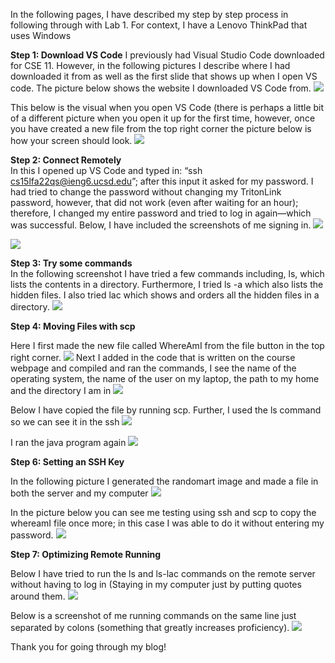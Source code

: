 In the following pages, I have described my step by step process in following through with Lab 1. For context, I have a Lenovo ThinkPad that uses Windows

**Step 1: Download VS Code**
I previously had Visual Studio Code downloaded for CSE 11. However, in the following pictures I describe where I had downloaded it from as well as the first slide that shows up when I open VS code. The picture below shows the website I downloaded VS Code from. 
![](pictures%20for%20lab%20report%202/2022-09-30%20(2).png)


This below is the visual when you open VS Code (there is perhaps a little bit of a different picture when you open it up for the first time, however, once you have created a new file from the top right corner the picture below is how your screen should look. 
![](2022-09-26%20(1).png)

**Step 2: Connect Remotely**  
In this I opened up VS Code and typed in: “ssh cs15lfa22qs@ieng6.ucsd.edu”; after this input it asked for my password. I had tried to change the password without changing my TritonLink password, however, that did not work (even after waiting for an hour); therefore, I changed my entire password and tried to log in again—which was successful. Below, I have included the screenshots of me signing in.
![](pictures%20for%20lab%20report%202/2022-09-30.png)

![](pictures%20for%20lab%20report%202/2022-09-30%20(1).png)

**Step 3: Try some commands**  
In the following screenshot I have tried a few commands including, ls, which lists the contents in a directory. Furthermore, I tried ls -a which also lists the hidden files. I also tried lac which shows and orders all the hidden files in a directory.
![](pictures%20for%20lab%20report%202/2022-09-30%20(3).png)

**Step 4: Moving Files with scp**

Here I first made the new file called WhereAmI from the file button in the top right corner. 
![](pictures%20for%20lab%20report%202/2022-09-30%20(4).png)
Next I added in the code that is written on the course webpage and compiled and ran the commands, I see the name of the operating system, the name of the user on my laptop, the path to my home and the directory I am in 
![](pictures%20for%20lab%20report%202/2022-09-30%20(5).png)

Below I have copied the file by running scp. Further, I used the ls command so we can see it in the ssh
![](pictures%20for%20lab%20report%202/2022-09-30%20(6).png)

I ran the java program again
![](pictures%20for%20lab%20report%202/2022-09-30%20(8).png)

**Step 6: Setting an SSH Key**

In the following picture I generated the randomart image and made a file in both the server and my computer
![](pictures%20for%20lab%20report%202/2022-09-30%20(9).png)

In the picture below you can see me testing using ssh and scp to copy the whereamI file once more; in this case I was able to do it without entering my password.
![](pictures%20for%20lab%20report%202/2022-09-30%20(10).png)

**Step 7: Optimizing Remote Running**

Below I have tried to run the ls and ls-lac commands on the remote server without having to log in (Staying in my computer just by putting quotes around them. 
![](pictures%20for%20lab%20report%202/2022-09-30%20(11).png)

Below is a screenshot of me running commands on the same line just separated by colons (something that greatly increases proficiency). 
![](pictures%20for%20lab%20report%202/2022-09-30%20(13).png)

Thank you for going through my blog!






